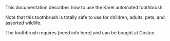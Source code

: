 This documentation describes how to use the Karel automated toothbrush.

Note that this toothbrush is totally safe to use for children, adults, pets, and assorted wildlife.

The toothbrush requires [need info here] and can be bought at Costco.
